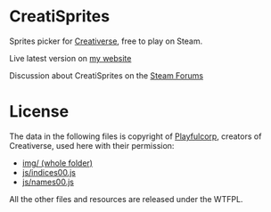 # CreatiSprites
Sprites picker for [Creativerse](https://store.steampowered.com/app/280790/Creativerse/), free to play on Steam.

Live latest version on [my website](http://entuland.com/creatisprites)

Discussion about CreatiSprites on the [Steam Forums](https://steamcommunity.com/app/280790/discussions/3/1488866180603763881/)

# License
The data in the following files is copyright of [Playfulcorp](http://www.playfulcorp.com), creators of Creativerse, used here with their permission:
- [img/ (whole folder)](img/)
- [js/indices00.js](js/indices00.js)
- [js/names00.js](js/names00.js)

All the other files and resources are released under the WTFPL.
